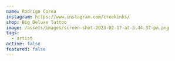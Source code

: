 ```yaml
---
name: Rodrigo Corea
instagram: https://www.instagram.com/creekinks/
shop: Big Deluxe Tattoo
image: /assets/images/screen-shot-2023-02-17-at-5.44.37-pm.png
tags:
  - artist
active: false
featured: false
---
```

